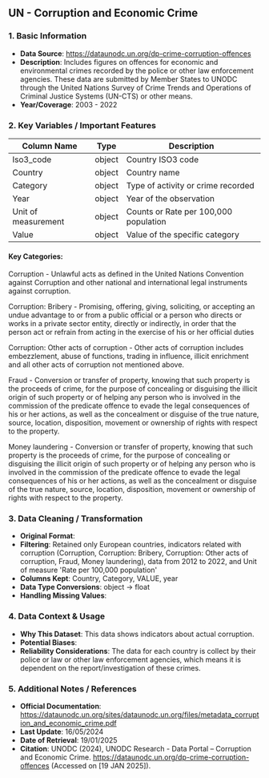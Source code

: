 ## UN - Corruption and Economic Crime 

### 1. Basic Information
- **Data Source**: https://dataunodc.un.org/dp-crime-corruption-offences
- **Description**: Includes figures on offences for economic and environmental crimes recorded by the police or other law enforcement agencies. These data are submitted by Member States to UNODC through the United Nations Survey of Crime Trends and Operations of Criminal Justice Systems (UN-CTS) or other means.
- **Year/Coverage**: 2003 - 2022

### 2. Key Variables / Important Features

| **Column Name** | **Type** | **Description** |
|-----------------|----------|-----------------|
| Iso3_code		  | object   | Country ISO3 code    |
| Country		  | object   | Country name    |
| Category        | object   | Type of activity or crime recorded    |
| Year            | object   | Year of the observation         |
| Unit of measurement | object    | Counts or Rate per 100,000 population     |
| Value           | object   | Value of the specific category |



#### Key Categories:

Corruption - Unlawful acts as defined in the United Nations Convention against Corruption and other national and international legal instruments against corruption.

Corruption: Bribery -  Promising, offering, giving, soliciting, or accepting an undue advantage to or from a public official or a person who directs or works in a private sector entity, directly or indirectly, in order that the person act or refrain from acting in the exercise of his or her official duties

Corruption: Other acts of corruption -  Other acts of corruption includes embezzlement, abuse of functions, trading in influence, illicit enrichment and all other acts of corruption not mentioned above. 

Fraud - Conversion or transfer of property, knowing that such property is the proceeds of crime, for the purpose of concealing or disguising the illicit origin of such property or of helping any person who is involved in the commission of the predicate offence to evade the legal  consequences of his or her actions, as well as the concealment or disguise of the true nature, source, location, disposition, movement or ownership of rights with respect to the property.

Money laundering - Conversion or transfer of property, knowing that such property is the proceeds of crime, for the purpose of concealing or disguising the illicit origin of such property or of helping any person who is involved in the commission of the predicate offence to evade the legal consequences of his or her actions, as well as the concealment or disguise of the true nature, source, location, disposition, movement or ownership of rights with respect to the property.


### 3. Data Cleaning / Transformation
- **Original Format**: 
- **Filtering**: Retained only European countries, indicators related with corruption (Corruption, Corruption: Bribery, Corruption: Other acts of corruption, Fraud, Money laundering), data from 2012 to 2022, and Unit of measure 'Rate per 100,000 population'
- **Columns Kept**: Country, Category, VALUE, year
- **Data Type Conversions**: object → float
- **Handling Missing Values**: 


### 4. Data Context & Usage
- **Why This Dataset**: This data shows indicators about actual corruption.
- **Potential Biases**: 
- **Reliability Considerations**: The data for each country is collect by their police or law or other law enforcement agencies, which means it is dependent on the report/investigation of these crimes.

### 5. Additional Notes / References
- **Official Documentation**: https://dataunodc.un.org/sites/dataunodc.un.org/files/metadata_corruption_and_economic_crime.pdf
- **Last Update**: 16/05/2024
- **Date of Retrieval**: 19/01/2025
- **Citation**: UNODC (2024), UNODC Research - Data Portal – Corruption and Economic Crime. https://dataunodc.un.org/dp-crime-corruption-offences (Accessed on [19 JAN 2025]).